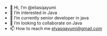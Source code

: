 - 👋 Hi, I’m @eliasqayumi
- 👀 I’m interested in Java
- 🌱 I’m currently senior developer in java 
- 💞️ I’m looking to collaborate on Java
- 📫 How to reach me elyasqayumi@gmail.com

<!---
eliasqayumi/eliasqayumi is a ✨ special ✨ repository because its `README.md` (this file) appears on your GitHub profile.
You can click the Preview link to take a look at your changes.
--->
